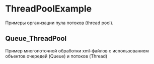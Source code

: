 # ThreadPoolExample

Примеры организации пула потоков (thread pool).

## Queue_ThreadPool

Пример многопоточной обработки xml-файлов с использованием объектов очередей (Queue) и потоков (Thread)
